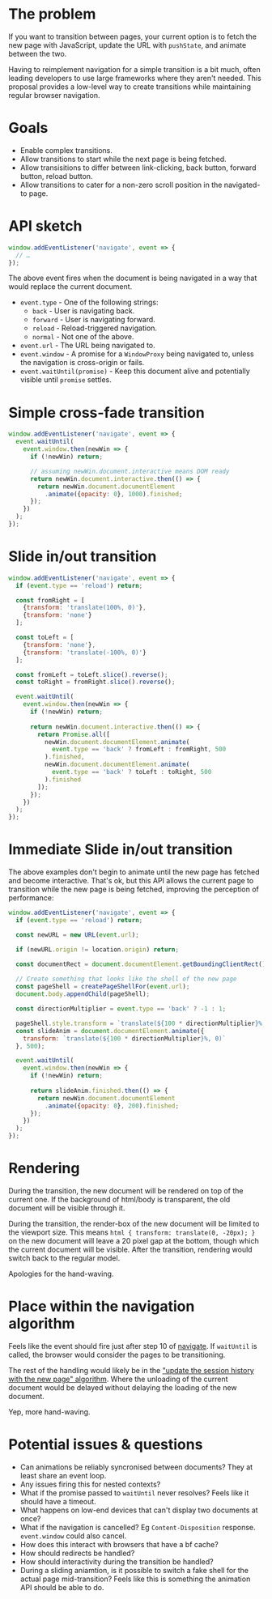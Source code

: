 # The problem

If you want to transition between pages, your current option is to fetch the new page with JavaScript, update the URL with `pushState`, and animate between the two.

Having to reimplement navigation for a simple transition is a bit much, often leading developers to use large frameworks where they aren't needed. This proposal provides a low-level way to create transitions while maintaining regular browser navigation.

# Goals

* Enable complex transitions.
* Allow transitions to start while the next page is being fetched.
* Allow transisitions to differ between link-clicking, back button, forward button, reload button.
* Allow transitions to cater for a non-zero scroll position in the navigated-to page.

# API sketch

```js
window.addEventListener('navigate', event => {
  // …
});
```

The above event fires when the document is being navigated in a way that would replace the current document.

* `event.type` - One of the following strings:
  * `back` - User is navigating back.
  * `forward` - User is navigating forward.
  * `reload` - Reload-triggered navigation.
  * `normal` - Not one of the above.
* `event.url` - The URL being navigated to.
* `event.window` - A promise for a `WindowProxy` being navigated to, unless the navigation is cross-origin or fails.
* `event.waitUntil(promise)` - Keep this document alive and potentially visible until `promise` settles.

# Simple cross-fade transition

```js
window.addEventListener('navigate', event => {
  event.waitUntil(
    event.window.then(newWin => {
      if (!newWin) return;

      // assuming newWin.document.interactive means DOM ready
      return newWin.document.interactive.then(() => {
        return newWin.document.documentElement
          .animate({opacity: 0}, 1000).finished;
      });
    })
  );
});
```

# Slide in/out transition

```js
window.addEventListener('navigate', event => {
  if (event.type == 'reload') return;

  const fromRight = [
    {transform: 'translate(100%, 0)'},
    {transform: 'none'}
  ];

  const toLeft = [
    {transform: 'none'},
    {transform: 'translate(-100%, 0)'}
  ];

  const fromLeft = toLeft.slice().reverse();
  const toRight = fromRight.slice().reverse();

  event.waitUntil(
    event.window.then(newWin => {
      if (!newWin) return;
 
      return newWin.document.interactive.then(() => {
        return Promise.all([
          newWin.document.documentElement.animate(
            event.type == 'back' ? fromLeft : fromRight, 500
          ).finished,
          newWin.document.documentElement.animate(
            event.type == 'back' ? toLeft : toRight, 500
          ).finished
        ]);
      });
    })
  );
});
```

# Immediate Slide in/out transition

The above examples don't begin to animate until the new page has fetched and become interactive. That's ok, but this API allows the current page to transition while the new page is being fetched, improving the perception of performance:

```js
window.addEventListener('navigate', event => {
  if (event.type == 'reload') return;

  const newURL = new URL(event.url);

  if (newURL.origin != location.origin) return;

  const documentRect = document.documentElement.getBoundingClientRect();
  
  // Create something that looks like the shell of the new page
  const pageShell = createPageShellFor(event.url);
  document.body.appendChild(pageShell);

  const directionMultiplier = event.type == 'back' ? -1 : 1;

  pageShell.style.transform = `translate(${100 * directionMultiplier}%, ${-documentRect.top}px)`;
  const slideAnim = document.documentElement.animate({
    transform: `translate(${100 * directionMultiplier}%, 0)`
  }, 500);

  event.waitUntil(
    event.window.then(newWin => {
      if (!newWin) return;
 
      return slideAnim.finished.then(() => {
        return newWin.document.documentElement
          .animate({opacity: 0}, 200).finished;
      });
    })
  );
});
```

# Rendering

During the transition, the new document will be rendered on top of the current one. If the background of html/body is transparent, the old document will be visible through it.

During the transition, the render-box of the new document will be limited to the viewport size. This means `html { transform: translate(0, -20px); }` on the new document will leave a 20 pixel gap at the bottom, though which the current document will be visible. After the transition, rendering would switch back to the regular model.

Apologies for the hand-waving.

# Place within the navigation algorithm

Feels like the event should fire just after step 10 of [navigate](https://html.spec.whatwg.org/multipage/browsers.html#navigate). If `waitUntil` is called, the browser would consider the pages to be transitioning.

The rest of the handling would likely be in the ["update the session history with the new page" algorithm](https://html.spec.whatwg.org/multipage/browsers.html#update-the-session-history-with-the-new-page). Where the unloading of the current document would be delayed without delaying the loading of the new document.

Yep, more hand-waving.

# Potential issues & questions

* Can animations be reliably syncronised between documents? They at least share an event loop.
* Any issues firing this for nested contexts?
* What if the promise passed to `waitUntil` never resolves? Feels like it should have a timeout.
* What happens on low-end devices that can't display two documents at once?
* What if the navigation is cancelled? Eg `Content-Disposition` response. `event.window` could also cancel.
* How does this interact with browsers that have a bf cache?
* How should redirects be handled?
* How should interactivity during the transition be handled?
* During a sliding aniamtion, is it possible to switch a fake shell for the actual page mid-transition? Feels like this is something the animation API should be able to do.